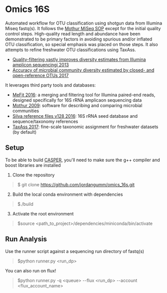 # Omics 16S
Automated workflow for OTU classification using shotgun data from Illumina Miseq fastq(s).  It follows the [Mothur MiSeq SOP](https://mothur.org/wiki/MiSeq_SOP) except for the initial quality control steps.  High-quality read length and abundance have been demonstrated to be primary factors in avoiding spurious and/or inflated OTU classification, so special emphasis was placed on those steps.  It also attempts to refine freshwater OTU classifications using TaxAss.

  * [Quality-filtering vastly improves diversity estimates from Illumina amplicon sequencingi 2013](https://www.nature.com/nmeth/journal/v10/n1/full/nmeth.2276.html)
  * [Accuracy of microbial community diversity estimated by closed- and open-reference OTUs 2017](https://peerj.com/articles/3889/)


It leverages third party tools and databases:

  * [MeFit 2016](https://bmcbioinformatics.biomedcentral.com/articles/10.1186/s12859-016-1358-1): a merging and filtering tool for Illumina paired-end reads, designed specifically for 16S rRNA amplicaon sequencing data
  * [Mothur 2009](http://aem.asm.org/content/75/23/7537.full): software for describing and comparing microbial communities
  * [Silva reference files v128 2016](https://mothur.org/wiki/Silva_reference_files): 16S rRNA seed database and  sequence/taxonomy references
  * [TaxAss 2017](https://www.biorxiv.org/content/early/2017/11/05/214288): fine-scale taxonomic assignment for freshwater datasets (by default)

## Setup
To be able to build [CASPER](http://best.snu.ac.kr/casper/index.php?name=manual), you'll need to make sure the g++ compiler and boost libraries are installed

1. Clone the repository
> $ git clone https://github.com/jordangumm/omics_16s.git

2. Build the local conda environment with dependencies
> $./build

3. Activate the root environment
> $source <path_to_project>/dependencies/miniconda/bin/activate


## Run Analysis
Use the runner script against a sequencing run directory of fastq(s)
> $python runner.py <run_dp>

You can also run on flux!
> $python runner.py -q \<queue\> --flux \<run_dp\> --account \<flux_account_name\>
